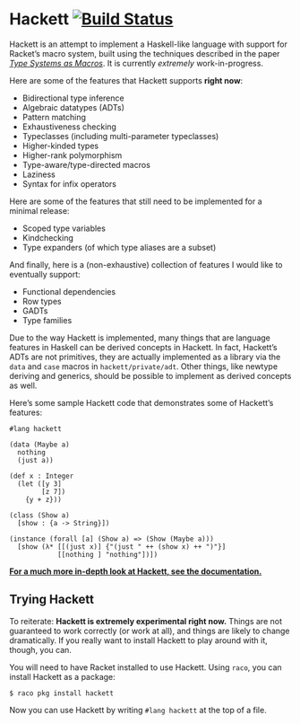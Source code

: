 # Hackett [![Build Status](https://travis-ci.org/lexi-lambda/hackett.svg?branch=master)](https://travis-ci.org/lexi-lambda/hackett)

Hackett is an attempt to implement a Haskell-like language with support for Racket’s macro system, built using the techniques described in the paper [*Type Systems as Macros*][types-as-macros]. It is currently *extremely* work-in-progress.

Here are some of the features that Hackett supports **right now**:

  - Bidirectional type inference
  - Algebraic datatypes (ADTs)
  - Pattern matching
  - Exhaustiveness checking
  - Typeclasses (including multi-parameter typeclasses)
  - Higher-kinded types
  - Higher-rank polymorphism
  - Type-aware/type-directed macros
  - Laziness
  - Syntax for infix operators

Here are some of the features that still need to be implemented for a minimal release:

  - Scoped type variables
  - Kindchecking
  - Type expanders (of which type aliases are a subset)

And finally, here is a (non-exhaustive) collection of features I would like to eventually support:

  - Functional dependencies
  - Row types
  - GADTs
  - Type families

Due to the way Hackett is implemented, many things that are language features in Haskell can be derived concepts in Hackett. In fact, Hackett’s ADTs are not primitives, they are actually implemented as a library via the `data` and `case` macros in `hackett/private/adt`. Other things, like newtype deriving and generics, should be possible to implement as derived concepts as well.

Here’s some sample Hackett code that demonstrates some of Hackett’s features:

```racket
#lang hackett

(data (Maybe a)
  nothing
  (just a))

(def x : Integer
  (let ([y 3]
        [z 7])
    {y + z}))

(class (Show a)
  [show : {a -> String}])

(instance (forall [a] (Show a) => (Show (Maybe a)))
  [show (λ* [[(just x)] {"(just " ++ (show x) ++ ")"}]
            [[nothing ] "nothing"])])
```

[**For a much more in-depth look at Hackett, see the documentation.**][hackett-docs]

## Trying Hackett

To reiterate: **Hackett is extremely experimental right now.** Things are not guaranteed to work correctly (or work at all), and things are likely to change dramatically. If you really want to install Hackett to play around with it, though, you can.

You will need to have Racket installed to use Hackett. Using `raco`, you can install Hackett as a package:

```
$ raco pkg install hackett
```

Now you can use Hackett by writing `#lang hackett` at the top of a file.

[hackett-docs]: https://pkg-build.racket-lang.org/doc/hackett@hackett-doc/
[types-as-macros]: http://www.ccs.neu.edu/home/stchang/pubs/ckg-popl2017.pdf

